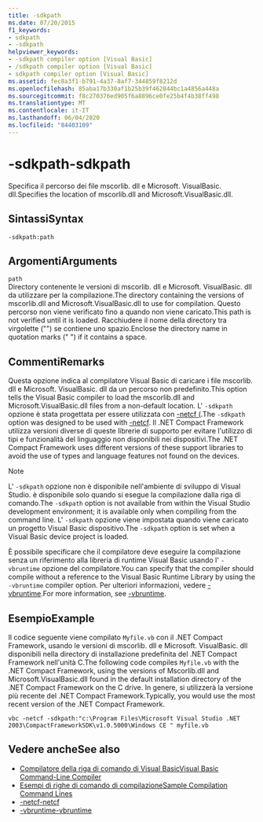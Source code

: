 ```yaml
---
title: -sdkpath
ms.date: 07/20/2015
f1_keywords:
- sdkpath
- -sdkpath
helpviewer_keywords:
- -sdkpath compiler option [Visual Basic]
- /sdkpath compiler option [Visual Basic]
- sdkpath compiler option [Visual Basic]
ms.assetid: fec8a3f1-b791-4a37-8af7-344859f8212d
ms.openlocfilehash: 85aba17b330af1b25b39f462844bc1a4856a448a
ms.sourcegitcommit: f8c270376ed905f6a8896ce0fe25b4f4b38ff498
ms.translationtype: MT
ms.contentlocale: it-IT
ms.lasthandoff: 06/04/2020
ms.locfileid: "84403109"
---
```

# <a name="-sdkpath"></a><span data-ttu-id="5ac0c-102">-sdkpath</span><span class="sxs-lookup"><span data-stu-id="5ac0c-102">-sdkpath</span></span>
<span data-ttu-id="5ac0c-103">Specifica il percorso dei file mscorlib. dll e Microsoft. VisualBasic. dll.</span><span class="sxs-lookup"><span data-stu-id="5ac0c-103">Specifies the location of mscorlib.dll and Microsoft.VisualBasic.dll.</span></span>  
  
## <a name="syntax"></a><span data-ttu-id="5ac0c-104">Sintassi</span><span class="sxs-lookup"><span data-stu-id="5ac0c-104">Syntax</span></span>  
  
```console  
-sdkpath:path  
```  
  
## <a name="arguments"></a><span data-ttu-id="5ac0c-105">Argomenti</span><span class="sxs-lookup"><span data-stu-id="5ac0c-105">Arguments</span></span>  
 `path`  
 <span data-ttu-id="5ac0c-106">Directory contenente le versioni di mscorlib. dll e Microsoft. VisualBasic. dll da utilizzare per la compilazione.</span><span class="sxs-lookup"><span data-stu-id="5ac0c-106">The directory containing the versions of mscorlib.dll and Microsoft.VisualBasic.dll to use for compilation.</span></span> <span data-ttu-id="5ac0c-107">Questo percorso non viene verificato fino a quando non viene caricato.</span><span class="sxs-lookup"><span data-stu-id="5ac0c-107">This path is not verified until it is loaded.</span></span> <span data-ttu-id="5ac0c-108">Racchiudere il nome della directory tra virgolette ("") se contiene uno spazio.</span><span class="sxs-lookup"><span data-stu-id="5ac0c-108">Enclose the directory name in quotation marks (" ") if it contains a space.</span></span>  
  
## <a name="remarks"></a><span data-ttu-id="5ac0c-109">Commenti</span><span class="sxs-lookup"><span data-stu-id="5ac0c-109">Remarks</span></span>  
 <span data-ttu-id="5ac0c-110">Questa opzione indica al compilatore Visual Basic di caricare i file mscorlib. dll e Microsoft. VisualBasic. dll da un percorso non predefinito.</span><span class="sxs-lookup"><span data-stu-id="5ac0c-110">This option tells the Visual Basic compiler to load the mscorlib.dll and Microsoft.VisualBasic.dll files from a non-default location.</span></span> <span data-ttu-id="5ac0c-111">L' `-sdkpath` opzione è stata progettata per essere utilizzata con [-netcf (](netcf.md).</span><span class="sxs-lookup"><span data-stu-id="5ac0c-111">The `-sdkpath` option was designed to be used with [-netcf](netcf.md).</span></span> <span data-ttu-id="5ac0c-112">Il .NET Compact Framework utilizza versioni diverse di queste librerie di supporto per evitare l'utilizzo di tipi e funzionalità del linguaggio non disponibili nei dispositivi.</span><span class="sxs-lookup"><span data-stu-id="5ac0c-112">The .NET Compact Framework uses different versions of these support libraries to avoid the use of types and language features not found on the devices.</span></span>  
  
> [!NOTE]
> <span data-ttu-id="5ac0c-113">L' `-sdkpath` opzione non è disponibile nell'ambiente di sviluppo di Visual Studio. è disponibile solo quando si esegue la compilazione dalla riga di comando.</span><span class="sxs-lookup"><span data-stu-id="5ac0c-113">The `-sdkpath` option is not available from within the Visual Studio development environment; it is available only when compiling from the command line.</span></span> <span data-ttu-id="5ac0c-114">L' `-sdkpath` opzione viene impostata quando viene caricato un progetto Visual Basic dispositivo.</span><span class="sxs-lookup"><span data-stu-id="5ac0c-114">The `-sdkpath` option is set when a Visual Basic device project is loaded.</span></span>  
  
 <span data-ttu-id="5ac0c-115">È possibile specificare che il compilatore deve eseguire la compilazione senza un riferimento alla libreria di runtime Visual Basic usando l' `-vbruntime` opzione del compilatore.</span><span class="sxs-lookup"><span data-stu-id="5ac0c-115">You can specify that the compiler should compile without a reference to the Visual Basic Runtime Library by using the `-vbruntime` compiler option.</span></span> <span data-ttu-id="5ac0c-116">Per ulteriori informazioni, vedere [-vbruntime](vbruntime.md).</span><span class="sxs-lookup"><span data-stu-id="5ac0c-116">For more information, see [-vbruntime](vbruntime.md).</span></span>  
  
## <a name="example"></a><span data-ttu-id="5ac0c-117">Esempio</span><span class="sxs-lookup"><span data-stu-id="5ac0c-117">Example</span></span>  
 <span data-ttu-id="5ac0c-118">Il codice seguente viene compilato `Myfile.vb` con il .NET Compact Framework, usando le versioni di mscorlib. dll e Microsoft. VisualBasic. dll disponibili nella directory di installazione predefinita del .NET Compact Framework nell'unità C.</span><span class="sxs-lookup"><span data-stu-id="5ac0c-118">The following code compiles `Myfile.vb` with the .NET Compact Framework, using the versions of Mscorlib.dll and Microsoft.VisualBasic.dll found in the default installation directory of the .NET Compact Framework on the C drive.</span></span> <span data-ttu-id="5ac0c-119">In genere, si utilizzerà la versione più recente del .NET Compact Framework.</span><span class="sxs-lookup"><span data-stu-id="5ac0c-119">Typically, you would use the most recent version of the .NET Compact Framework.</span></span>  
  
```console
vbc -netcf -sdkpath:"c:\Program Files\Microsoft Visual Studio .NET 2003\CompactFrameworkSDK\v1.0.5000\Windows CE " myfile.vb  
```  
  
## <a name="see-also"></a><span data-ttu-id="5ac0c-120">Vedere anche</span><span class="sxs-lookup"><span data-stu-id="5ac0c-120">See also</span></span>

- [<span data-ttu-id="5ac0c-121">Compilatore della riga di comando di Visual Basic</span><span class="sxs-lookup"><span data-stu-id="5ac0c-121">Visual Basic Command-Line Compiler</span></span>](index.md)
- [<span data-ttu-id="5ac0c-122">Esempi di righe di comando di compilazione</span><span class="sxs-lookup"><span data-stu-id="5ac0c-122">Sample Compilation Command Lines</span></span>](sample-compilation-command-lines.md)
- [<span data-ttu-id="5ac0c-123">-netcf</span><span class="sxs-lookup"><span data-stu-id="5ac0c-123">-netcf</span></span>](netcf.md)
- [<span data-ttu-id="5ac0c-124">-vbruntime</span><span class="sxs-lookup"><span data-stu-id="5ac0c-124">-vbruntime</span></span>](vbruntime.md)
